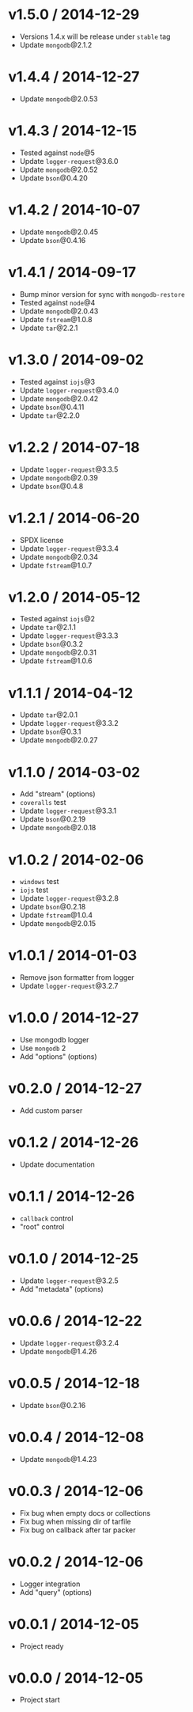 v1.5.0 / 2014-12-29
==================

  * Versions 1.4.x will be release under `stable` tag
  * Update `mongodb`@2.1.2

v1.4.4 / 2014-12-27
==================

  * Update `mongodb`@2.0.53

v1.4.3 / 2014-12-15
==================

  * Tested against `node`@5
  * Update `logger-request`@3.6.0
  * Update `mongodb`@2.0.52
  * Update `bson`@0.4.20

v1.4.2 / 2014-10-07
==================

  * Update `mongodb`@2.0.45
  * Update `bson`@0.4.16

v1.4.1 / 2014-09-17
==================

  * Bump minor version for sync with `mongodb-restore`
  * Tested against `node`@4
  * Update `mongodb`@2.0.43
  * Update `fstream`@1.0.8
  * Update `tar`@2.2.1

v1.3.0 / 2014-09-02
==================

  * Tested against `iojs`@3
  * Update `logger-request`@3.4.0
  * Update `mongodb`@2.0.42
  * Update `bson`@0.4.11
  * Update `tar`@2.2.0

v1.2.2 / 2014-07-18
==================

  * Update `logger-request`@3.3.5
  * Update `mongodb`@2.0.39
  * Update `bson`@0.4.8

v1.2.1 / 2014-06-20
==================

  * SPDX license
  * Update `logger-request`@3.3.4
  * Update `mongodb`@2.0.34
  * Update `fstream`@1.0.7

v1.2.0 / 2014-05-12
==================

  * Tested against `iojs`@2
  * Update `tar`@2.1.1
  * Update `logger-request`@3.3.3
  * Update `bson`@0.3.2
  * Update `mongodb`@2.0.31
  * Update `fstream`@1.0.6

v1.1.1 / 2014-04-12
==================

  * Update `tar`@2.0.1
  * Update `logger-request`@3.3.2
  * Update `bson`@0.3.1
  * Update `mongodb`@2.0.27

v1.1.0 / 2014-03-02
==================

  * Add "stream" (options)
  * `coveralls` test
  * Update `logger-request`@3.3.1
  * Update `bson`@0.2.19
  * Update `mongodb`@2.0.18

v1.0.2 / 2014-02-06
==================

  * `windows` test
  * `iojs` test
  * Update `logger-request`@3.2.8
  * Update `bson`@0.2.18
  * Update `fstream`@1.0.4
  * Update `mongodb`@2.0.15

v1.0.1 / 2014-01-03
==================

  * Remove json formatter from logger
  * Update `logger-request`@3.2.7

v1.0.0 / 2014-12-27
==================

  * Use mongodb logger
  * Use `mongodb` 2
  * Add "options" (options)

v0.2.0 / 2014-12-27
==================

  * Add custom parser

v0.1.2 / 2014-12-26
==================

  * Update documentation

v0.1.1 / 2014-12-26
==================

  * `callback` control
  * "root" control

v0.1.0 / 2014-12-25
==================

  * Update `logger-request`@3.2.5
  * Add "metadata" (options)

v0.0.6 / 2014-12-22
==================

  * Update `logger-request`@3.2.4
  * Update `mongodb`@1.4.26

v0.0.5 / 2014-12-18
==================

  * Update `bson`@0.2.16

v0.0.4 / 2014-12-08
==================

  * Update `mongodb`@1.4.23

v0.0.3 / 2014-12-06
==================

  * Fix bug when empty docs or collections
  * Fix bug when missing dir of tarfile
  * Fix bug on callback after tar packer

v0.0.2 / 2014-12-06
==================

  * Logger integration
  * Add "query" (options)

v0.0.1 / 2014-12-05
==================

  * Project ready

v0.0.0 / 2014-12-05
==================

  * Project start
